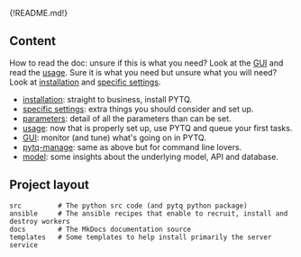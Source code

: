 {!README.md!}

## Content

How to read the doc: unsure if this is what you need? Look at the [GUI](gui.md) and read the [usage](usage.md). Sure it is what you need but unsure what you will need? Look at [installation](install.md) and [specific settings](specific.md).

* [installation](install.md): straight to business, install PYTQ.
* [specific settings](specific.md): extra things you should consider and set up.
* [parameters](parameters.md): detail of all the parameters than can be set.
* [usage](usage.md): now that is properly set up, use PYTQ and queue your first tasks.
* [GUI](gui.md): monitor (and tune) what's going on in PYTQ.
* [pytq-manage](pytq-manage.md): same as above but for command line lovers.
* [model](model.md): some insights about the underlying model, API and database.

## Project layout

    src         # The python src code (and pytq python package)
    ansible     # The ansible recipes that enable to recruit, install and destroy workers 
    docs        # The MkDocs documentation source
    templates   # Some templates to help install primarily the server service 

